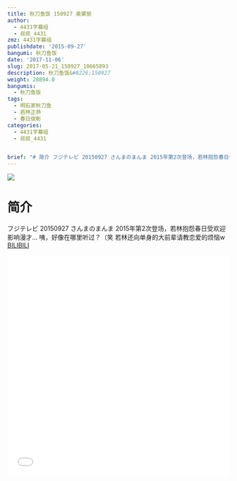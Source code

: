 ```yaml
---
title: 秋刀鱼饭 150927 奥黛丽
author:
  - 4431字幕组
  - 叔叔_4431
zmz: 4431字幕组
publishdate: '2015-09-27'
bangumi: 秋刀鱼饭
date: '2017-11-06'
slug: 2017-05-21_150927_10665893
description: 秋刀鱼饭&#8226;150927
weight: 28894.0
bangumis:
  - 秋刀鱼饭
tags:
  - 明石家秋刀鱼
  - 若林正恭
  - 春日俊彰
categories:
  - 4431字幕组
  - 叔叔_4431


brief: "# 简介 フジテレビ 20150927 さんまのまんま 2015年第2次登场，若林抱怨春日受欢迎影响漫才... 咦，好像在哪里听过？（笑 若林还向单身的大前辈请教恋爱的烦恼w"
---
```

![](https://i.imgur.com/2VZbzPd.png)
# 简介  
フジテレビ 20150927 さんまのまんま
2015年第2次登场，若林抱怨春日受欢迎影响漫才...
咦，好像在哪里听过？（笑
若林还向单身的大前辈请教恋爱的烦恼w
  [BILIBILI](https://www.bilibili.com/video/av10665893/)

  <iframe src="//www.bilibili.com/blackboard/player.html?aid=10665893" width="100%" height="500" frameborder="0" allowfullscreen="allowfullscreen"></iframe>
